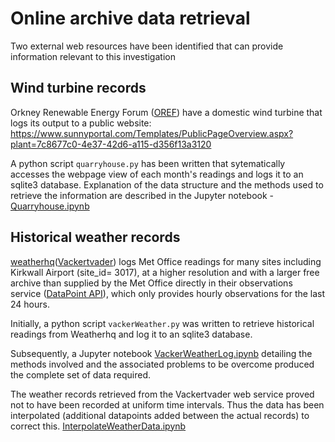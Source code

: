 # Online archive data retrieval

Two external web resources have been identified that can provide information relevant to this investigation

## Wind turbine records

Orkney Renewable Energy Forum ([OREF](http://www.oref.co.uk/)) have a domestic wind turbine that logs its output to a public website:  
https://www.sunnyportal.com/Templates/PublicPageOverview.aspx?plant=7c8677c0-4e37-42d6-a115-d356f13a3120

A python script `quarryhouse.py` has been written that sytematically accesses the webpage view of each month's readings and logs it to an sqlite3 database.
Explanation of the data structure and the methods used to retrieve the information are described in the Jupyter notebook - [Quarryhouse.ipynb](./Quarryhouse.ipynb)

## Historical weather records

[weatherhq](https://www.weatherhq.co.uk/weather-station/kirkwall-airport)([Vackertvader](https://www.vackertvader.se/v%C3%A4derstation/kirkwall-airport)) logs Met Office readings for many sites including Kirkwall Airport (site_id= 3017), at a higher resolution and with a larger free archive than supplied by the Met Office directly in their observations service ([DataPoint API](https://www.metoffice.gov.uk/datapoint/product/uk-hourly-site-specific-observations/detailed-documentation)), which only provides hourly observations for the last 24 hours.

Initially, a python script `vackerWeather.py` was written to retrieve historical readings from Weatherhq and log it to an sqlite3 database.  

Subsequently, a Jupyter notebook [VackerWeatherLog.ipynb](./VackerWeatherLog.ipynb) detailing the methods involved and the associated problems to be overcome produced the complete set of data required.

The weather records retrieved from the Vackertvader web service proved not to have been recorded at uniform time intervals.  Thus the data has been interpolated (additional datapoints added between the actual records) to correct this. [InterpolateWeatherData.ipynb](./InterpolateWeatherData.ipynb)